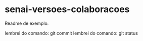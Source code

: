 # senai-versoes-colaboracoes

Readme de exemplo.


lembrei do comando: git commit
lembrei do comando: git status

